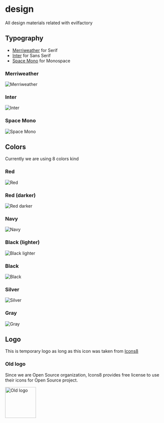 # design

All design materials related with evilfactory

## Typography

- [Merriweather](https://fonts.google.com/specimen/Merriweather) for Serif
- [Inter](https://rsms.me/inter/) for Sans Serif
- [Space Mono](https://fonts.google.com/specimen/Space+Mono) for Monospace

### Merriweather

![Merriweather](https://i.imgur.com/dsN9pqW.png)

### Inter

![Inter](https://rsms.me/inter/samples/img/a-z-regular.svg)

### Space Mono

![Space Mono](https://i.imgur.com/FQEQ5Rf.png)

## Colors

Currently we are using 8 colors kind

### Red

![Red](https://i.imgur.com/0Q9R4LU.png)

### Red (darker)

![Red darker](https://i.imgur.com/6pzyJpe.png)

### Navy

![Navy](https://i.imgur.com/9fLBhK8.png)

### Black (lighter)

![Black lighter](https://i.imgur.com/TdvGdwq.png)

### Black

![Black](https://i.imgur.com/vFUKzTK.png)

### Silver

![Silver](https://i.imgur.com/TyNL2JN.png)

### Gray

![Gray](https://i.imgur.com/L32losL.png)

## Logo

This is temporary logo as long as this icon was taken from [Icons8](https://icons8.com)

### Old logo

Since we are Open Source organization, Icons8 provides free license to use their icons for
Open Source project.

<img src="https://i.imgur.com/eaHNVAh.png" alt="Old logo" width="100" />
